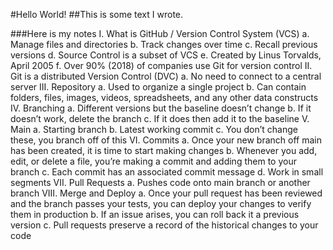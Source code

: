 #Hello World!
##This is some text I wrote.

###Here is my notes
I.	What is GitHub / Version Control System (VCS)
  a.	Manage files and directories
  b.	Track changes over time
  c.	Recall previous versions
  d.	Source Control is a subset of VCS
  e.	Created by Linus Torvalds, April 2005
  f.	Over 90% (2018) of companies use Git for version control
II.	Git is a distributed Version Control (DVC)
  a.	No need to connect to a central server
III.	Repository 
  a.	Used to organize a single project
  b.	Can contain folders, files, images, videos, spreadsheets, and any other data constructs
IV.	Branching
  a.	Different versions but the baseline doesn’t change
  b.	If it doesn’t work, delete the branch
  c.	If it does then add it to the baseline
V.	Main
  a.	Starting branch
  b.	Latest working commit
  c.	You don’t change these, you branch off of this
VI.	Commits	
  a.	Once your new branch off main has been created, it is time to start making changes
  b.	Whenever you add, edit, or delete a file, you’re making a commit and adding them to your branch
  c.	Each commit has an associated commit message
  d.	Work in small segments
VII.	Pull Requests
  a.	Pushes code onto main branch or another branch
VIII.	Merge and Deploy
  a.	Once your pull request has been reviewed and the branch passes your tests, you can deploy your changes to verify them in production
  b.	If an issue arises, you can roll back it a previous version
  c.	Pull requests preserve a record of the historical changes to your code

